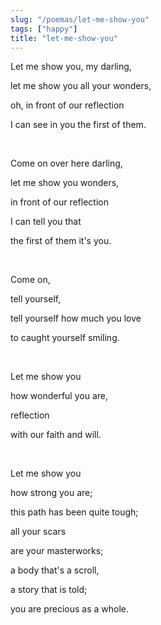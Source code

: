 ```yaml
---
slug: "/poemas/let-me-show-you"
tags: ["happy"]
title: "let-me-show-you"
---
```

Let me show you, my darling,

let me show you all your wonders,

oh, in front of our reflection

I can see in you the first of them.

&nbsp;

Come on over here darling,

let me show you wonders,

in front of our reflection

I can tell you that

the first of them it's you.

&nbsp;

Come on,

tell yourself,

tell yourself how much you love

to caught yourself smiling.

&nbsp;

Let me show you

how wonderful you are,

reflection

with our faith and will.

&nbsp;

Let me show you

how strong you are;

this path has been quite tough;

all your scars

are your masterworks;

a body that's a scroll,

a story that is told;

you are precious as a whole.